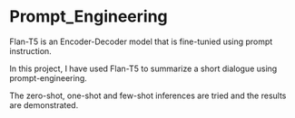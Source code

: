 # Prompt_Engineering

Flan-T5 is an Encoder-Decoder model that is fine-tunied using prompt instruction.

In this project, I have used Flan-T5 to summarize a short dialogue using prompt-engineering.

The zero-shot, one-shot and few-shot inferences are tried and the results are demonstrated.
